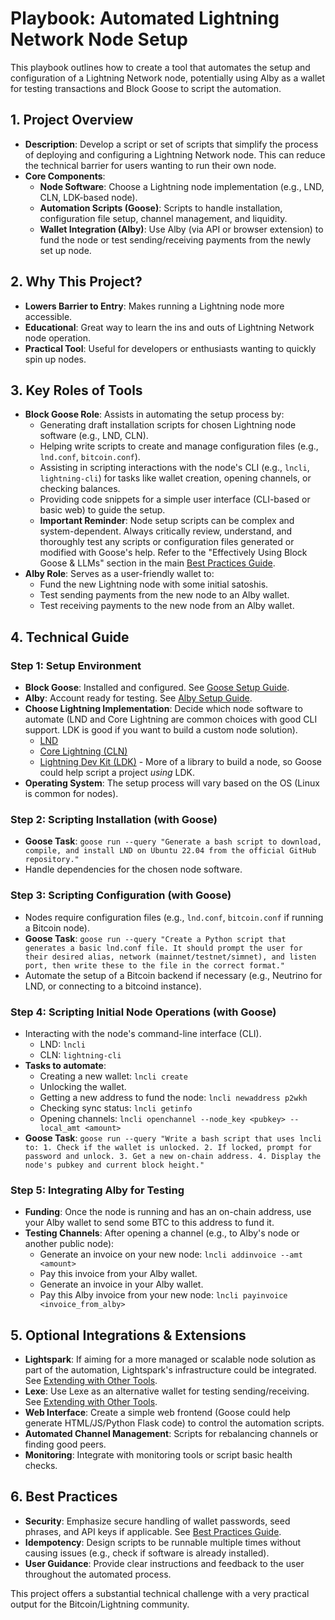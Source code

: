 # Playbook: Automated Lightning Network Node Setup

This playbook outlines how to create a tool that automates the setup and configuration of a Lightning Network node, potentially using Alby as a wallet for testing transactions and Block Goose to script the automation.

## 1. Project Overview

*   **Description**: Develop a script or set of scripts that simplify the process of deploying and configuring a Lightning Network node. This can reduce the technical barrier for users wanting to run their own node.
*   **Core Components**:
    *   **Node Software**: Choose a Lightning node implementation (e.g., LND, CLN, LDK-based node).
    *   **Automation Scripts (Goose)**: Scripts to handle installation, configuration file setup, channel management, and liquidity.
    *   **Wallet Integration (Alby)**: Use Alby (via API or browser extension) to fund the node or test sending/receiving payments from the newly set up node.

## 2. Why This Project?

*   **Lowers Barrier to Entry**: Makes running a Lightning node more accessible.
*   **Educational**: Great way to learn the ins and outs of Lightning Network node operation.
*   **Practical Tool**: Useful for developers or enthusiasts wanting to quickly spin up nodes.

## 3. Key Roles of Tools

*   **Block Goose Role**: Assists in automating the setup process by:
    *   Generating draft installation scripts for chosen Lightning node software (e.g., LND, CLN).
    *   Helping write scripts to create and manage configuration files (e.g., `lnd.conf`, `bitcoin.conf`).
    *   Assisting in scripting interactions with the node's CLI (e.g., `lncli`, `lightning-cli`) for tasks like wallet creation, opening channels, or checking balances.
    *   Providing code snippets for a simple user interface (CLI-based or basic web) to guide the setup.
    *   **Important Reminder**: Node setup scripts can be complex and system-dependent. Always critically review, understand, and thoroughly test any scripts or configuration files generated or modified with Goose's help. Refer to the "Effectively Using Block Goose & LLMs" section in the main [Best Practices Guide](../COMMON/Best-Practices.md).
*   **Alby Role**: Serves as a user-friendly wallet to:
    *   Fund the new Lightning node with some initial satoshis.
    *   Test sending payments from the new node to an Alby wallet.
    *   Test receiving payments to the new node from an Alby wallet.

## 4. Technical Guide

### Step 1: Setup Environment

*   **Block Goose**: Installed and configured. See [Goose Setup Guide](../COMMON/Setup-Guides/Goose-Setup.md).
*   **Alby**: Account ready for testing. See [Alby Setup Guide](../COMMON/Setup-Guides/Alby-Setup.md).
*   **Choose Lightning Implementation**: Decide which node software to automate (LND and Core Lightning are common choices with good CLI support. LDK is good if you want to build a custom node solution).
    *   [LND](https://github.com/lightningnetwork/lnd)
    *   [Core Lightning (CLN)](https://github.com/ElementsProject/lightning)
    *   [Lightning Dev Kit (LDK)](https://lightningdevkit.org/) - More of a library to build a node, so Goose could help script a project *using* LDK.
*   **Operating System**: The setup process will vary based on the OS (Linux is common for nodes).

### Step 2: Scripting Installation (with Goose)

*   **Goose Task**: `goose run --query "Generate a bash script to download, compile, and install LND on Ubuntu 22.04 from the official GitHub repository."`
*   Handle dependencies for the chosen node software.

### Step 3: Scripting Configuration (with Goose)

*   Nodes require configuration files (e.g., `lnd.conf`, `bitcoin.conf` if running a Bitcoin node).
*   **Goose Task**: `goose run --query "Create a Python script that generates a basic lnd.conf file. It should prompt the user for their desired alias, network (mainnet/testnet/simnet), and listen port, then write these to the file in the correct format."`
*   Automate the setup of a Bitcoin backend if necessary (e.g., Neutrino for LND, or connecting to a bitcoind instance).

### Step 4: Scripting Initial Node Operations (with Goose)

*   Interacting with the node's command-line interface (CLI).
    *   LND: `lncli`
    *   CLN: `lightning-cli`
*   **Tasks to automate**:
    *   Creating a new wallet: `lncli create`
    *   Unlocking the wallet.
    *   Getting a new address to fund the node: `lncli newaddress p2wkh`
    *   Checking sync status: `lncli getinfo`
    *   Opening channels: `lncli openchannel --node_key <pubkey> --local_amt <amount>`
*   **Goose Task**: `goose run --query "Write a bash script that uses lncli to: 1. Check if the wallet is unlocked. 2. If locked, prompt for password and unlock. 3. Get a new on-chain address. 4. Display the node's pubkey and current block height."`

### Step 5: Integrating Alby for Testing

*   **Funding**: Once the node is running and has an on-chain address, use your Alby wallet to send some BTC to this address to fund it.
*   **Testing Channels**: After opening a channel (e.g., to Alby's node or another public node):
    *   Generate an invoice on your new node: `lncli addinvoice --amt <amount>`
    *   Pay this invoice from your Alby wallet.
    *   Generate an invoice in your Alby wallet.
    *   Pay this Alby invoice from your new node: `lncli payinvoice <invoice_from_alby>`

## 5. Optional Integrations & Extensions

*   **Lightspark**: If aiming for a more managed or scalable node solution as part of the automation, Lightspark's infrastructure could be integrated. See [Extending with Other Tools](../COMMON/Extending-with-Other-Tools.md).
*   **Lexe**: Use Lexe as an alternative wallet for testing sending/receiving. See [Extending with Other Tools](../COMMON/Extending-with-Other-Tools.md).
*   **Web Interface**: Create a simple web frontend (Goose could help generate HTML/JS/Python Flask code) to control the automation scripts.
*   **Automated Channel Management**: Scripts for rebalancing channels or finding good peers.
*   **Monitoring**: Integrate with monitoring tools or script basic health checks.

## 6. Best Practices

*   **Security**: Emphasize secure handling of wallet passwords, seed phrases, and API keys if applicable. See [Best Practices Guide](../COMMON/Best-Practices.md).
*   **Idempotency**: Design scripts to be runnable multiple times without causing issues (e.g., check if software is already installed).
*   **User Guidance**: Provide clear instructions and feedback to the user throughout the automated process.

This project offers a substantial technical challenge with a very practical output for the Bitcoin/Lightning community.
